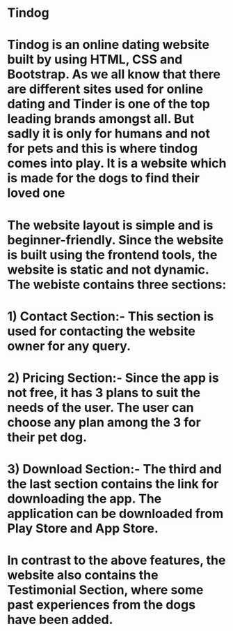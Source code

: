 # Tindog
# Tindog is an online dating website built by using HTML, CSS and Bootstrap. As we all know that there are different sites used for online dating and Tinder is one of the top leading brands amongst all. But sadly it is only for humans and not for pets and this is where tindog comes into play. It is a website which is made for the dogs to find their loved one
# The website layout is simple and is beginner-friendly. Since the website is built using the frontend tools, the website is static and not dynamic. The webiste contains three sections:
# 1) Contact Section:- This section is used for contacting the website owner for any query. 
# 2) Pricing Section:- Since the app is not free, it has 3 plans to suit the needs of the user. The user can choose any plan among the 3 for their pet dog.
# 3) Download Section:- The third and the last section contains the link for downloading the app. The application can be downloaded from Play Store and App Store.
# In contrast to the above features, the website also contains the Testimonial Section, where some past experiences from the dogs have been added.

